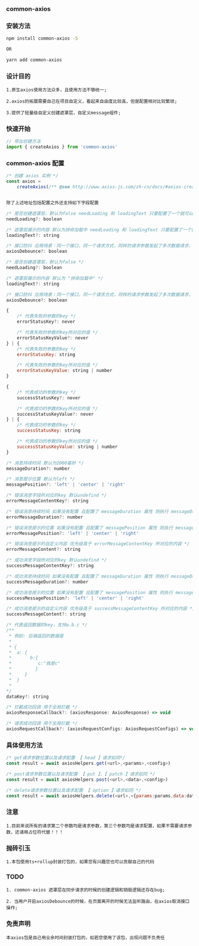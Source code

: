 ### common-axios

### 安装方法

```sh
npm install common-axios -S

OR

yarn add common-axios
```

### 设计目的

    1.原生axios使用方法众多，且使用方法不够统一;

    2.axios的拓展需要自己在项目自定义，看起来自由度比较高，但是配置相对比较繁琐;

    3.提供了轻量级自定义创建遮罩层，自定义message组件;

### 快速开始

```js
// 导出创建方法
import { createAxios } from 'common-axios'
```

### common-axios 配置

```js
/* 创建 axios 实例 */
const axios =
    createAxios(/** @see http://www.axios-js.com/zh-cn/docs/#axios-create-config **/)
```

```js

除了上述地址包括配置之外还支持如下字段配置

/* 是否创建遮罩层，默认为false needLoading 和 loadingText 只要配置了一个就可以生成遮罩层 注意：目前遮罩层针对同步请求的时候 遮罩层有闪烁的行为 不建议使用 */
needLoading?: boolean

/* 遮罩层展示的内容 默认为拼命加载中 needLoading 和 loadingText 只要配置了一个就可以生成遮罩层 注意：目前遮罩层针对同步请求的时候 遮罩层有闪烁的行为 不建议使用 */
loadingText?: string

/* 接口防抖 应用场景：同一个接口，同一个请求方式，同样的请求参数发起了多次数据请求，当第一次发起请求的接口没有返回数据之前，后续的接口都会被取消 默认为false */
axiosDebounce?: boolean

/* 是否创建遮罩层，默认为false */
needLoading?: boolean

/* 遮罩层展示的内容 默认为 "拼命加载中" */
loadingText?: string

/* 接口防抖 应用场景：同一个接口，同一个请求方式，同样的请求参数发起了多次数据请求，当第一次发起请求的接口没有返回数据之前，后续的接口都会被取消 */
axiosDebounce?: boolean

{
    /* 代表失败的参数的key */
    errorStatusKey?: never

    /* 代表失败的参数的key所对应的值 */
    errorStatusKeyValue?: never
} | {
    /* 代表失败的参数的key */
    errorStatusKey: string

    /* 代表失败的参数的key所对应的值 */
    errorStatusKeyValue: string | number
}

{
    /* 代表成功的参数的key */
    successStatusKey?: never

    /* 代表成功的参数的key所对应的值 */
    successStatusKeyValue?: never
} | {
    /* 代表成功的参数的key */
    successStatusKey: string

    /* 代表成功的参数的key所对应的值 */
    successStatusKeyValue: string | number
}

/* 消息持续时间 默认为2000毫秒 */
messageDuration?: number

/* 消息提示位置 默认为left */
messagePosition?: 'left' | 'center' | 'right'

/* 错误消息字段所对应的key 默认undefind */
errorMessageContentKey?: string

/* 错误消息持续时间 如果没有配置 且配置了 messageDuration 属性 则执行 messageDuration 的配置  */
errorMessageDuration?: number

/* 错误消息提示的位置 如果没有配置 且配置了 messagePosition 属性 则执行 messagePosition 的配置  */
errorMessagePosition?: 'left' | 'center' | 'right'

/* 错误消息提示的自定义内容 优先级高于 errorMessageContentKey 所对应的内容 */
errorMessageContent?: string

/* 成功消息字段所对应的key 默认undefind */
successMessageContentKey?: string

/* 成功消息持续时间 如果没有配置 且配置了 messageDuration 属性 则执行 messageDuration 的配置 */
successMessageDuration?: number

/* 成功消息提示的位置 如果没有配置 且配置了 messagePosition 属性 则执行 messagePosition 的配置 */
successMessagePosition?: 'left' | 'center' | 'right'

/* 成功消息提示的自定义内容 优先级高于 successMessageContentKey 所对应的内容 */
successMessageContent?: string

/* 代表返回数据的key，支持a.b.c */
/**
 * 例如: 后端返回的数据是
 *
 * {
 *  a: {
 *       b:{
 *          c:"我是c"
 *         }
 *     }
 *  }
 *
*/
dataKey?: string

/* 拦截成功回调 用于全局拦截 */
axiosResponseCallback?: (axiosResponse: AxiosResponse) => void

/* 请求成功回调 用于全局拦截 */
axiosRequestCallback?: (axiosRequestConfigs: AxiosRequestConfigs) => void


```

### 具体使用方法

```js
/* get请求参数位置以及请求配置 【 head 】请求如同*/
const result = await axiosHelpers.get(<url>,<params>,<config>)
```

```js
/* post请求参数位置以及请求配置 【 put 】，【 patch 】请求如同 */
const result = await axiosHelpers.post(<url>,<data>,<config>)
```

```js
/* delete请求参数位置以及请求配置 【 option 】请求如同 */
const result = await axiosHelpers.delete(<url>,<{params:params,data:data}>,<config>)

```

### 注意

    1.目前来说所有的请求第二个参数均是请求参数，第三个参数均是请求配置，如果不需要请求参数，还请用占位符代替！！！

### 抛砖引玉

    1.本包使用ts+rollup封装打包的，如果您有兴趣您也可以贡献自己的代码

### TODO

    1. common-axios 遮罩层在同步请求的时候的创建逻辑和销毁逻辑还存在bug;

    2. 当用户开启axiosDebounce的时候，在页面离开的时候无法监听路由，在axios取消接口操作;

### 免责声明

    本axios包是自己用业余时间封装打包的，如若您使用了该包，出现问题不负责任
